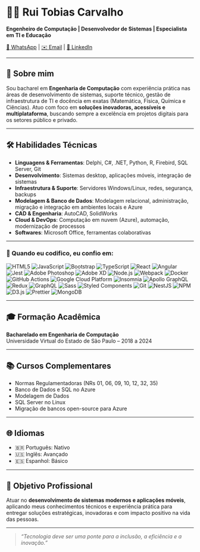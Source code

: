 # 👨‍💻 Rui Tobias Carvalho

**Engenheiro de Computação | Desenvolvedor de Sistemas | Especialista em TI e Educação**

[📱 WhatsApp](https://wa.me/5515998529447) | [✉️ Email](mailto:ruitobiascarvalho@hotmail.com) | [💼 LinkedIn](https://www.linkedin.com/in/rui-tobias-carvalho-a56765169)

---

## 🚀 Sobre mim

Sou bacharel em **Engenharia de Computação** com experiência prática nas áreas de desenvolvimento de sistemas, suporte técnico, gestão de infraestrutura de TI e docência em exatas (Matemática, Física, Química e Ciências). Atuo com foco em **soluções inovadoras, acessíveis e multiplataforma**, buscando sempre a excelência em projetos digitais para os setores público e privado.

---

## 🛠️ Habilidades Técnicas

- **Linguagens & Ferramentas**: Delphi, C#, .NET, Python, R, Firebird, SQL Server, Git  
- **Desenvolvimento**: Sistemas desktop, aplicações móveis, integração de sistemas  
- **Infraestrutura & Suporte**: Servidores Windows/Linux, redes, segurança, backups  
- **Modelagem & Banco de Dados**: Modelagem relacional, administração, migração e integração em ambientes locais e Azure  
- **CAD & Engenharia**: AutoCAD, SolidWorks  
- **Cloud & DevOps**: Computação em nuvem (Azure), automação, modernização de processos  
- **Softwares**: Microsoft Office, ferramentas colaborativas  

---

### 🧰 Quando eu codifico, eu confio em:

<p>
  <img alt="HTML5" src="https://img.shields.io/badge/-HTML5-E34F26?style=flat-square&logo=html5&logoColor=white" />
  <img alt="JavaScript" src="https://img.shields.io/badge/-JavaScript-F7DF1C?style=flat-square&logo=javascript&logoColor=black" />
  <img alt="Bootstrap" src="https://img.shields.io/badge/-Bootstrap-7953B3?style=flat-square&logo=bootstrap&logoColor=white" />
  <img alt="TypeScript" src="https://img.shields.io/badge/-TypeScript-007ACC?style=flat-square&logo=typescript&logoColor=white" />
  <img alt="React" src="https://img.shields.io/badge/-React-45b8d8?style=flat-square&logo=react&logoColor=white" />
  <img alt="Angular" src="https://img.shields.io/badge/-Angular-DD0031?style=flat-square&logo=angular&logoColor=white" />
  <img alt="Jest" src="https://img.shields.io/badge/-Jest-be3d19?style=flat-square&logo=jest&logoColor=white" />
  <img alt="Adobe Photoshop" src="https://img.shields.io/badge/-Adobe%20Photoshop-30a8ff?style=flat-square&logo=adobe%20photoshop&logoColor=white" />
  <img alt="Adobe XD" src="https://img.shields.io/badge/-Adobe%20XD-ff62f6?style=flat-square&logo=Adobe%20XD&logoColor=white" />
  <img alt="Node.js" src="https://img.shields.io/badge/-Node.js-43853d?style=flat-square&logo=Node.js&logoColor=white" />
  <img alt="Webpack" src="https://img.shields.io/badge/-Webpack-8DD6F9?style=flat-square&logo=webpack&logoColor=white" />
  <img alt="Docker" src="https://img.shields.io/badge/-Docker-46a2f1?style=flat-square&logo=docker&logoColor=white" />
  <img alt="GitHub Actions" src="https://img.shields.io/badge/-GitHub_Actions-2088FF?style=flat-square&logo=github-actions&logoColor=white" />
  <img alt="Google Cloud Platform" src="https://img.shields.io/badge/-Google_Cloud_Platform-1a73e8?style=flat-square&logo=google-cloud&logoColor=white" />
  <img alt="Insomnia" src="https://img.shields.io/badge/-Insomnia-5849BE?style=flat-square&logo=insomnia&logoColor=white" />
  <img alt="Apollo GraphQL" src="https://img.shields.io/badge/-Apollo%20GraphQL-311C87?style=flat-square&logo=apollo-graphql&logoColor=white" />
  <img alt="Redux" src="https://img.shields.io/badge/-Redux-764ABC?style=flat-square&logo=redux&logoColor=white" />
  <img alt="GraphQL" src="https://img.shields.io/badge/-GraphQL-E10098?style=flat-square&logo=graphql&logoColor=white" />
  <img alt="Sass" src="https://img.shields.io/badge/-Sass-CC6699?style=flat-square&logo=sass&logoColor=white" />
  <img alt="Styled Components" src="https://img.shields.io/badge/-Styled_Components-db7092?style=flat-square&logo=styled-components&logoColor=white" />
  <img alt="Git" src="https://img.shields.io/badge/-Git-F05032?style=flat-square&logo=git&logoColor=white" />
  <img alt="NestJS" src="https://img.shields.io/badge/-NestJS-ea2845?style=flat-square&logo=nestjs&logoColor=white" />
  <img alt="NPM" src="https://img.shields.io/badge/-NPM-CB3837?style=flat-square&logo=npm&logoColor=white" />
  <img alt="D3.js" src="https://img.shields.io/badge/-D3.js-F9A03C?style=flat-square&logo=d3.js&logoColor=white" />
  <img alt="Prettier" src="https://img.shields.io/badge/-Prettier-F7B93E?style=flat-square&logo=prettier&logoColor=white" />
  <img alt="MongoDB" src="https://img.shields.io/badge/-MongoDB-13aa52?style=flat-square&logo=mongodb&logoColor=white" />
</p>

---

## 🎓 Formação Acadêmica

**Bacharelado em Engenharia de Computação**  
Universidade Virtual do Estado de São Paulo – 2018 a 2024

---

## 📚 Cursos Complementares

- Normas Regulamentadoras (NRs 01, 06, 09, 10, 12, 32, 35)  
- Banco de Dados e SQL no Azure  
- Modelagem de Dados  
- SQL Server no Linux  
- Migração de bancos open-source para Azure  

---

## 🌐 Idiomas

- 🇧🇷 Português: Nativo  
- 🇺🇸 Inglês: Avançado  
- 🇪🇸 Espanhol: Básico  

---

## 🎯 Objetivo Profissional

Atuar no **desenvolvimento de sistemas modernos e aplicações móveis**, aplicando meus conhecimentos técnicos e experiência prática para entregar soluções estratégicas, inovadoras e com impacto positivo na vida das pessoas.

---

> _“Tecnologia deve ser uma ponte para a inclusão, a eficiência e a inovação.”_
